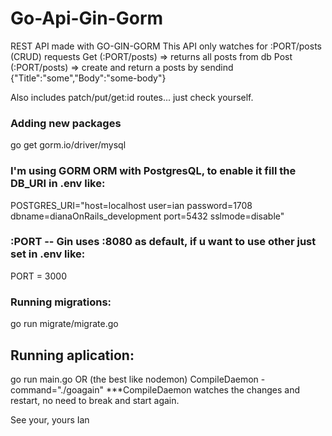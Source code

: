 # Go-Api-Gin-Gorm
REST API made with GO-GIN-GORM
This API only watches for :PORT/posts (CRUD) requests
Get (:PORT/posts) => returns all posts from db
Post (:PORT/posts) => create and return a posts by sendind {"Title":"some","Body":"some-body"}

Also includes patch/put/get:id routes... just check yourself.
### Adding new packages
 go get gorm.io/driver/mysql

### I'm using GORM ORM with PostgresQL, to enable it fill the DB_URI in .env like:
POSTGRES_URI="host=localhost user=ian password=1708 dbname=dianaOnRails_development port=5432 sslmode=disable"

### :PORT -- Gin uses :8080 as default, if u want to use other just set in .env like:
PORT = 3000 

### Running migrations:
go run migrate/migrate.go

## Running aplication:
go run main.go 
OR (the best like nodemon)
CompileDaemon -command="./goagain"
***CompileDaemon watches the changes and restart, no need to break and start again.



See your, yours Ian